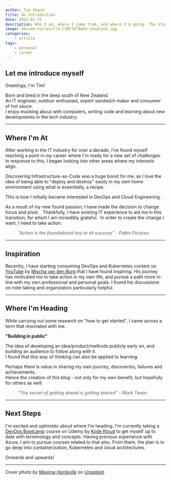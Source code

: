 ```yaml
---
author: Tim Shand
title: An Introduction
date: 2025-01-31
description: Who I am, where I came from, and where I'm going. The start of a new journey.
image: maxime-horlaville-CSWllKT9wPw-unsplash.jpg
categories:
    - article
tags:
    - personal
    - career
---
```


## Let me introduce myself

Greetings, I'm Tim!  

Born and bred in the deep south of New Zealand.  
An IT engineer, outdoor enthusiast, expert sandwich maker and consumer of hot sauce.  
I enjoy mucking about with computers, writing code and learning about new developments in the tech industry.  

---

## Where I'm At

After working in the IT industry for over a decade, I've found myself reaching a point in my career where I'm ready for a new set of challenges. In response to this, I began looking into other areas where my interests align.

Discovering Infrastructure-as-Code was a huge boost for me, as I love the idea of being able to "deploy and destroy" easily in my own home environment using what is essentially, a recipe.  

This is how I initially became interested in DevOps and Cloud Engineering.  

As a result of my new found passion, I have made the decision to change focus and pivot.  
Thankfully, I have existing IT experience to aid me in this transition, for which I am incredibly grateful.  In order to create the change I want, I need to take action.  

> *"Action is the foundational key to all success" - Pablo Picasso*

---

## Inspiration

Recently, I have starting consuming DevOps and Kubernetes content on [YouTube](https://www.youtube.com/@mischavandenburg) by [Mischa van den Burg](https://mischavandenburg.com/ "Mischa van den Burg (Alt + H)") that I have found inspiring. His journey has motivated me to take action in my own life, and pursue a path more in-line with my own professional and personal goals. I found his discussions on note taking and organization particularly helpful.

---

## Where I'm Heading

While carrying out some research on "how to get started", I came across a term that resonated with me.  

**"Building in public"**  

The idea of developing an idea/product/methods publicly early on, and building an audience to follow along with it.  
I found that this way of thinking can also be applied to learning.  

Perhaps there is value in sharing my own journey, discoveries, failures and achievements.  
Hence the creation of this blog - not only for my own benefit, but hopefully for others as well.  

> *"The secret of getting ahead is getting started" - Mark Twain*

---

## Next Steps

I'm excited and optimistic about where I'm heading. I'm currently taking a [DevOps Bootcamp](https://www.udemy.com/course/the-complete-devops-bootcamp/) course on Udemy by [Kode Kloud](https://kodekloud.com/) to get myself up to date with terminology and concepts. Having previous experience with Azure, I aim to pursue courses related to that also. From there, the plan is to go deep into containerization, Kubernetes and cloud architectures.  

Onwards and upwards!  

---

*Cover photo by [Maxime Horlaville](https://unsplash.com/@mxhpics?utm_content=creditCopyText&utm_medium=referral&utm_source=unsplash) on [Unsplash](https://unsplash.com/photos/a-black-and-white-photo-with-the-words-the-journey-is-on-CSWllKT9wPw?utm_content=creditCopyText&utm_medium=referral&utm_source=unsplash)*
